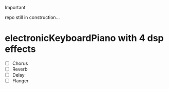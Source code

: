 > [!IMPORTANT]
>
> repo still in construction...

# electronicKeyboardPiano with 4 dsp effects

- [ ] Chorus
- [ ] Reverb
- [ ] Delay
- [ ] Flanger
